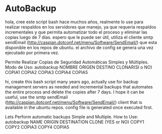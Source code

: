 AutoBackup
==========

hola, cree este script bash hace muchos años, realmente lo use para realizar respaldos en los servidores que manejo, ya que requería respaldos incrementales y que permita automatizar todo el proceso y eliminar las copias luego de 7 días. espero que le puede ser útil, utiliza el cliente smtp sendEmail (http://caspian.dotconf.net/menu/Software/SendEmail/) que esta disponible en los repos de ubuntu. el archivo de config se genera una vez ejecutado por primera vez.

Permite Realizar Copias de Seguridad Automáticas Simples y Múltiples.
Modo de Uso: autobackup NOMBRE ORIGEN DESTINO CLONAR(SI o NO) COPIA1 COPIA2 COPIA3 COPIA4 COPIA5


hi, create this bash script many years ago, actually use for backup management servers as needed and incremental backups that automates the entire process and delete the copies after 7 days. I hope it can be useful, use the smtp sendEmail (http://caspian.dotconf.net/menu/Software/SendEmail/) client that is available in the ubuntu repos. config file is generated once executed first.

Lets Perform automatic backups Simple and Multiple.
How to Use: autobackup NAME ORIGIN DESTINATION CLONE (YES or NO) COPY1 COPY2 COPIA3 COPY4 COPIA5
